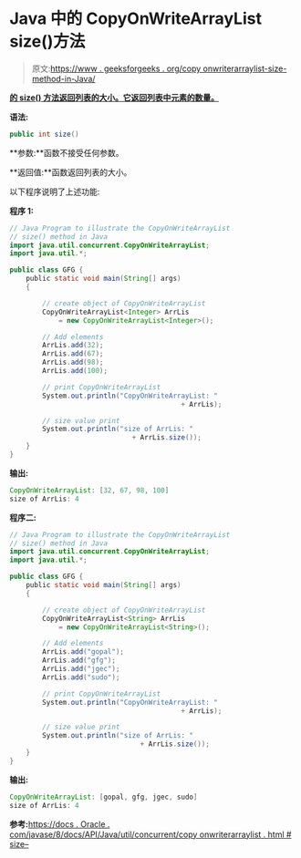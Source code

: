 # Java 中的 CopyOnWriteArrayList size()方法

> 原文:[https://www . geeksforgeeks . org/copy onwriterarraylist-size-method-in-Java/](https://www.geeksforgeeks.org/copyonwritearraylist-size-method-in-java/)

**[的 **size()** 方法返回列表的大小。它返回列表中元素的数量。](https://www.geeksforgeeks.org/copyonwritearraylist-in-java/)**

**语法:**

```java
public int size()
```

**参数:**函数不接受任何参数。

**返回值:**函数返回列表的大小。

以下程序说明了上述功能:

**程序 1:**

```java
// Java Program to illustrate the CopyOnWriteArrayList
// size() method in Java
import java.util.concurrent.CopyOnWriteArrayList;
import java.util.*;

public class GFG {
    public static void main(String[] args)
    {

        // create object of CopyOnWriteArrayList
        CopyOnWriteArrayList<Integer> ArrLis
            = new CopyOnWriteArrayList<Integer>();

        // Add elements
        ArrLis.add(32);
        ArrLis.add(67);
        ArrLis.add(98);
        ArrLis.add(100);

        // print CopyOnWriteArrayList
        System.out.println("CopyOnWriteArrayList: "
                                          + ArrLis);

        // size value print
        System.out.println("size of ArrLis: " 
                              + ArrLis.size());
    }
}
```

**输出:**

```java
CopyOnWriteArrayList: [32, 67, 98, 100]
size of ArrLis: 4

```

**程序二:**

```java
// Java Program to illustrate the CopyOnWriteArrayList
// size() method in Java
import java.util.concurrent.CopyOnWriteArrayList;
import java.util.*;

public class GFG {
    public static void main(String[] args)
    {

        // create object of CopyOnWriteArrayList
        CopyOnWriteArrayList<String> ArrLis
            = new CopyOnWriteArrayList<String>();

        // Add elements
        ArrLis.add("gopal");
        ArrLis.add("gfg");
        ArrLis.add("jgec");
        ArrLis.add("sudo");

        // print CopyOnWriteArrayList
        System.out.println("CopyOnWriteArrayList: " 
                                          + ArrLis);

        // size value print
        System.out.println("size of ArrLis: " 
                                + ArrLis.size());
    }
}
```

**输出:**

```java
CopyOnWriteArrayList: [gopal, gfg, jgec, sudo]
size of ArrLis: 4

```

**参考:**[https://docs . Oracle . com/javase/8/docs/API/Java/util/concurrent/copy onwriterarraylist . html # size–](https://docs.oracle.com/javase/8/docs/api/java/util/concurrent/CopyOnWriteArrayList.html#size--)